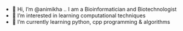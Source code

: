 - 👋 Hi, I’m @animikha .. I am a Bioinformatician and Biotechnologist
- 👀 I’m interested in learning computational techniques
- 🌱 I’m currently learning python, cpp programming & algorithms

<!---
animikha-pu/animikha-pu is a ✨ special ✨ repository because its `README.md` (this file) appears on your GitHub profile.
You can click the Preview link to take a look at your changes.
--->
